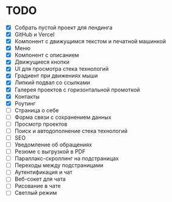 # TODO

- [x] Собрать пустой проект для лендинга
- [x] GitHub и Vercel
- [x] Компонент с движущимся текстом и печатной машинкой
- [x] Меню
- [x] Компонент с описанием
- [x] Движущиеся кнопки
- [x] UI для просмотра стека технологий
- [x] Градиент при движениях мыши
- [x] Липкий подвал со ссылками
- [x] Галерея проектов c горизонтальной промоткой
- [x] Контакты
- [x] Роутинг
- [ ] Страница о себе
- [ ] Форма связи с сохранением данных
- [ ] Просмотр проектов
- [ ] Поиск и автодополнение стека технологий
- [ ] SEO
- [ ] Уведомление об обращениях
- [ ] Резюме с выгрузкой в PDF
- [ ] Параллакс-скроллинг на подстраницах
- [ ] Переходы между подстраницами
- [ ] Аутентификация и чат
- [ ] Веб-сокет для чата
- [ ] Рисование в чате
- [ ] Светлый режим

